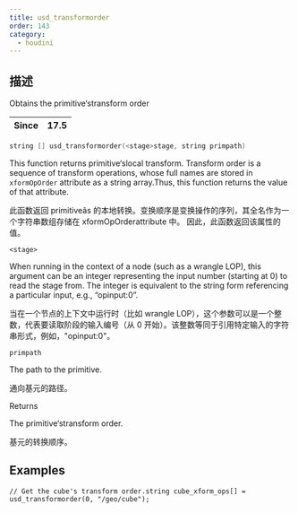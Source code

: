 ```yaml
---
title: usd_transformorder
order: 143
category:
  - houdini
---
```

    
## 描述

Obtains the primitive‘stransform order

| Since | 17.5 |
| ----- | ---- |

```c
string [] usd_transformorder(<stage>stage, string primpath)
```

This function returns primitive‘slocal transform. Transform order is a
sequence of transform operations, whose full names are stored in
`xformOpOrder` attribute as a string array.Thus, this function returns the
value of that attribute.

此函数返回 primitiveâs 的本地转换。变换顺序是变换操作的序列，其全名作为一个字符串数组存储在 xformOpOrderattribute 中。
因此，此函数返回该属性的值。

`<stage>`

When running in the context of a node (such as a wrangle LOP), this argument
can be an integer representing the input number (starting at 0) to read the
stage from. The integer is equivalent to the string form referencing a
particular input, e.g., “opinput:0”.

当在一个节点的上下文中运行时（比如 wrangle
LOP），这个参数可以是一个整数，代表要读取阶段的输入编号（从 0 开始）。该整数等同于引用特定输入的字符串形式，例如，"opinput:0"。

`primpath`

The path to the primitive.

通向基元的路径。

Returns

The primitive‘stransform order.

基元的转换顺序。

## Examples

    // Get the cube's transform order.string cube_xform_ops[] = usd_transformorder(0, "/geo/cube");
